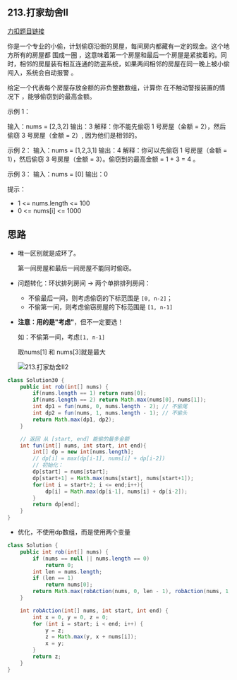 
## 213.打家劫舍II

[力扣题目链接](https://leetcode-cn.com/problems/house-robber-ii/)

你是一个专业的小偷，计划偷窃沿街的房屋，每间房内都藏有一定的现金。这个地方所有的房屋都 围成一圈 ，这意味着第一个房屋和最后一个房屋是紧挨着的。同时，相邻的房屋装有相互连通的防盗系统，如果两间相邻的房屋在同一晚上被小偷闯入，系统会自动报警 。

给定一个代表每个房屋存放金额的非负整数数组，计算你 在不触动警报装置的情况下 ，能够偷窃到的最高金额。

示例 1：

输入：nums = [2,3,2]
输出：3
解释：你不能先偷窃 1 号房屋（金额 = 2），然后偷窃 3 号房屋（金额 = 2）, 因为他们是相邻的。

示例 2：
输入：nums = [1,2,3,1]
输出：4
解释：你可以先偷窃 1 号房屋（金额 = 1），然后偷窃 3 号房屋（金额 = 3）。偷窃到的最高金额 = 1 + 3 = 4 。

示例 3：
输入：nums = [0]
输出：0

提示：
* 1 <= nums.length <= 100
* 0 <= nums[i] <= 1000

## 思路

+ 唯一区别就是成环了。

  第一间房屋和最后一间房屋不能同时偷窃。

+ 问题转化：环状排列房间 -> 两个单排排列房间：
  + 不偷最后一间，则考虑偷窃的下标范围是 `[0, n-2]`；
  + 不偷第一间，则考虑偷窃房屋的下标范围是 `[1, n-1]`

+ **注意：用的是"考虑"**，但不一定要选！  

  如：不偷第一间，考虑`[1, n-1]`
  
  取nums[1] 和 nums[3]就是最大
  
  ![213.打家劫舍II2](https://img-blog.csdnimg.cn/20210129160842491.jpg)

```java
class Solution30 {
    public int rob(int[] nums) {
        if(nums.length == 1) return nums[0];
        if(nums.length == 2) return Math.max(nums[0], nums[1]);
        int dp1 = fun(nums, 0, nums.length - 2); // 不偷尾
        int dp2 = fun(nums, 1, nums.length - 1); // 不偷头
        return Math.max(dp1, dp2);
    }

    // 返回 从 [start, end] 能偷的最多金额
    int fun(int[] nums, int start, int end){
        int[] dp = new int[nums.length]; 
        // dp[i] = max(dp[i-1], nums[i] + dp[i-2])
        // 初始化：
        dp[start] = nums[start];
        dp[start+1] = Math.max(nums[start], nums[start+1]);
        for(int i = start+2; i <= end;i++){
            dp[i] = Math.max(dp[i-1], nums[i] + dp[i-2]);
        }
        return dp[end];
    }
}
```

+ 优化，不使用dp数组，而是使用两个变量

```Java
class Solution {
    public int rob(int[] nums) {
        if (nums == null || nums.length == 0)
            return 0;
        int len = nums.length;
        if (len == 1)
            return nums[0];
        return Math.max(robAction(nums, 0, len - 1), robAction(nums, 1, len));
    }

    int robAction(int[] nums, int start, int end) {
        int x = 0, y = 0, z = 0;
        for (int i = start; i < end; i++) {
            y = z;
            z = Math.max(y, x + nums[i]);
            x = y;
        }
        return z;
    }
}
```

